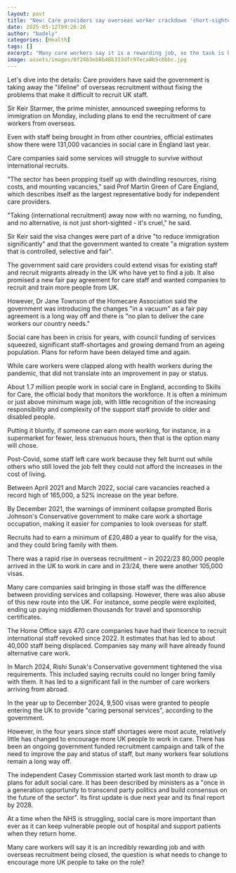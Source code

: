 ```yaml
---
layout: post
title: "New: Care providers say overseas worker crackdown 'short-sighted'"
date: 2025-05-12T09:26:26
author: "badely"
categories: [Health]
tags: []
excerpt: "Many care workers say it is a rewarding job, so the task is how to get more people in the UK to apply."
image: assets/images/0f24b3eb8b48b333dfc97eca0b5c0bbc.jpg
---
```


Let's dive into the details: Care providers have said the government is taking away the "lifeline" of overseas recruitment without fixing the problems that make it difficult to recruit UK staff.

Sir Keir Starmer, the prime minister, announced sweeping reforms to immigration on Monday, including plans to end the recruitment of care workers from overseas. 

Even with staff being brought in from other countries, official estimates show there were 131,000 vacancies in social care in England last year. 

Care companies said some services will struggle to survive without international recruits.

"The sector has been propping itself up with dwindling resources, rising costs, and mounting vacancies," said Prof Martin Green of Care England, which describes itself as the largest representative body for independent care providers.

"Taking (international recruitment) away now with no warning, no funding, and no alternative, is not just short-sighted - it's cruel," he said.

Sir Keir said the visa changes were part of a drive "to reduce immigration significantly" and that the government wanted to create "a migration system that is controlled, selective and fair".

The government said care providers could extend visas for existing staff and recruit migrants already in the UK who have yet to find a job. It also promised a new fair pay agreement for care staff and wanted companies to recruit and train more people from UK.

However, Dr Jane Townson of the Homecare Association said the government was introducing the changes "in a vacuum" as a fair pay agreement is a long way off and there is "no plan to deliver the care workers our country needs."

Social care has been in crisis for years, with council funding of services squeezed, significant staff-shortages and growing demand from an ageing population. Plans for reform have been delayed time and again.

While care workers were clapped along with health workers during the pandemic, that did not translate into an improvement in pay or status.

About 1.7 million people work in social care in England, according to Skills for Care, the official body that monitors the workforce. It is often a minimum or just above minimum wage job, with little recognition of the increasing responsibility and complexity of the support staff provide to older and disabled people.

Putting it bluntly, if someone can earn more working, for instance, in a supermarket for fewer, less strenuous hours, then that is the option many will chose.

Post-Covid, some staff left care work because they felt burnt out while others who still loved the job felt they could not afford the increases in the cost of living.

Between April 2021 and March 2022, social care vacancies reached a record high of 165,000, a 52% increase on the year before.

By December 2021, the warnings of imminent collapse prompted Boris Johnson's Conservative government to make care work a shortage occupation, making it easier for companies to look overseas for staff. 

Recruits had to earn a minimum of £20,480 a year to qualify for the visa, and they could bring family with them.

There was a rapid rise in overseas recruitment – in 2022/23 80,000 people arrived in the UK to work in care and in 23/24, there were another 105,000 visas.

Many care companies said bringing in those staff was the difference between providing services and collapsing. However, there was also abuse of this new route into the UK. For instance, some people were exploited, ending up paying middlemen thousands for travel and sponsorship certificates.

The Home Office says 470 care companies have had their licence to recruit international staff revoked since 2022. It estimates that has led to about 40,000 staff being displaced. Companies say many will have already found alternative care work.

In March 2024, Rishi Sunak's Conservative government tightened the visa requirements. This included saying recruits could no longer bring family with them. It has led to a significant fall in the number of care workers arriving from abroad.

In the year up to December 2024, 9,500 visas were granted to people entering the UK to provide "caring personal services", according to the government.

However, in the four years since staff shortages were most acute, relatively little has changed to encourage more UK people to work in care. There has been an ongoing government funded recruitment campaign and talk of the need to improve the pay and status of staff, but many workers fear solutions remain a long way off.

The independent Casey Commission started work last month to draw up plans for adult social care. It has been described by ministers as a "once in a generation opportunity to transcend party politics and build consensus on the future of the sector". Its first update is due next year and its final report by 2028.

At a time when the NHS is struggling, social care is more important than ever as it can keep vulnerable people out of hospital and support patients when they return home.

Many care workers will say it is an incredibly rewarding job and with overseas recruitment being closed, the question is what needs to change to encourage more UK people to take on the role?

